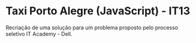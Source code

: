 # Taxi Porto Alegre (JavaScript) - IT13
Recriação de uma solução para um problema proposto pelo processo seletivo IT Academy - Dell.
